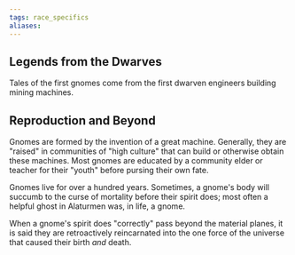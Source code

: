 ```yaml
---
tags: race_specifics
aliases:
---
```

## Legends from the Dwarves
Tales of the first gnomes come from the first dwarven engineers building mining machines.

## Reproduction and Beyond
Gnomes are formed by the invention of a great machine. Generally, they are "raised" in communities of "high culture" that can build or otherwise obtain these machines. Most gnomes are educated by a community elder or teacher for their "youth" before pursing their own fate.

Gnomes live for over a hundred years. Sometimes, a gnome's body will succumb to the curse of mortality before their spirit does; most often a helpful ghost in Alaturmen was, in life, a gnome.

When a gnome's spirit does "correctly" pass beyond the material planes, it is said they are retroactively reincarnated into the one force of the universe that caused their birth *and* death.